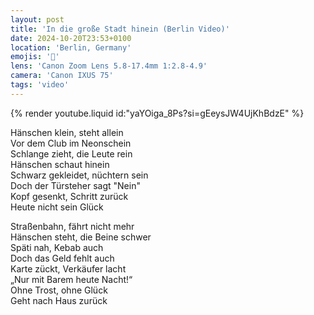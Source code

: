 ```yaml
---
layout: post
title: 'In die große Stadt hinein (Berlin Video)'
date: 2024-10-20T23:53+0100
location: 'Berlin, Germany'
emojis: '🎥'
lens: 'Canon Zoom Lens 5.8-17.4mm 1:2.8-4.9'
camera: 'Canon IXUS 75'
tags: 'video'
---
```


{% render youtube.liquid id:"yaYOiga_8Ps?si=gEeysJW4UjKhBdzE" %}

<p>Hänschen klein, steht allein<br />
Vor dem Club im Neonschein<br />
Schlange zieht, die Leute rein<br />
Hänschen schaut hinein<br />
Schwarz gekleidet, nüchtern sein<br />
Doch der Türsteher sagt "Nein"<br />
Kopf gesenkt, Schritt zurück<br />
Heute nicht sein Glück</p>

<p>Straßenbahn, fährt nicht mehr<br />
Hänschen steht, die Beine schwer<br />
Späti nah, Kebab auch<br />
Doch das Geld fehlt auch<br />
Karte zückt, Verkäufer lacht<br />
„Nur mit Barem heute Nacht!“<br />
Ohne Trost, ohne Glück<br />
Geht nach Haus zurück</p>